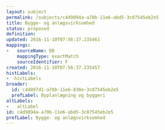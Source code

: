 ```yaml
---
layout: subject
permalink: /subjects/c4d9094a-a70b-11e6-abd5-3c07545eb2e5
title: Bygge- og anlægsvirksomhed
status: proposed 
definition: 
updated: 2016-11-10T07:56:37.235461
mappings:
-   sourceName: DB 
    mappingType: exactMatch 
    sourceIdentifier: F
created: 2016-11-10T07:56:37.235457 
histLabels:
-  histLabels 
broader:
  id: c4d897d1-a70b-11e6-830e-3c07545eb2e5 
  prefLabel: Byplanlægning og byggeri
altLabels:
-   altLabel
id: c4d9094a-a70b-11e6-abd5-3c07545eb2e5 
prefLabel: Bygge- og anlægsvirksomhed
---
```

